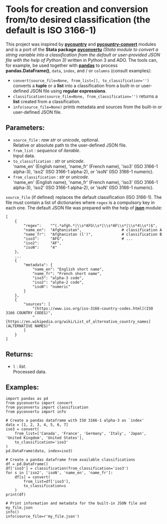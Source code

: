 # Tools for creation and conversion from/to desired classification (the default is ISO 3166-1)


This project was inspired by **[pycountry](https://pypi.org/project/pycountry/)** and  **[pycountry-convert](https://pypi.org/project/pycountry-convert/)** modules and is a port of the **Stata package** **[pyconvertu](https://ideas.repec.org/c/boc/bocode/s458892.html)** *(Stata module to convert a string variable into a classification from the default or user-provided JSON file with the help of Python 3)* written in Python 3 and ADO. The tools can, for example, be used together with **[pandas](https://pypi.org/project/pandas/)** to process **pandas.DataFrame()**, `data`, `index`, and / or `columns` (consult examples):

- ``convert(source_file=None, from_list=[], to_classification='')`` converts a **tuple** or a **list** into a classification from a built-in or user-defined JSON file using **regular expressions**.  
- ``classification(source_file=None, from_classification='')`` returns a **list** created from a classification.  
- ``info(source_file=None)`` prints metadata and sources from the built-in or user-defined JSON file.


## Parameters:
- `source_file` : *raw str* or *unicode*, optional.  
Relative or absolute path to the user-defined JSON file.
- `from_list` : *sequence* of *iterable*.  
Input data.
- `to_classification` : *str* or *unicode*.  
'name_en' (English name), 'name_fr' (French name), 'iso3' (ISO 3166-1 alpha-3), 'iso2' (ISO 3166-1 alpha-2), or 'isoN' (ISO 3166-1 numeric).
- `from_classification` : *str* or *unicode*.  
'name_en' (English name), 'name_fr' (French name), 'iso3' (ISO 3166-1 alpha-3), 'iso2' (ISO 3166-1 alpha-2), or 'isoN' (ISO 3166-1 numeric).


`source_file` (if defined) replaces the default classification (ISO 3166-1). The file must contain a list of dictionaries where `regex` is a compulsory key in each one. The default JSON file was prepared with the help of **[json](https://docs.python.org/3/library/json.html)** module:
```
[
    {
        "regex":    "^(.*afgh.*|\\s*AFG\\s*|\\s*AF\\s*|\\s*4\\s*)$",
        "name_en":  "Afghanistan",                  # classification A
        "name_fr":  "Afghanistan (l')",             # classification B
        "iso3":     "AFG",                          # ...
        "iso2":     "AF",
        "isoN":     "4"
    },
    ...
    {
        "metadata": {
            "name_en": "English short name",
            "name_fr": "French short name",
            "iso3": "alpha-3 code",
            "iso2": "alpha-2 code",
            "isoN": "numeric"
        }
    },
    {
        "sources": [
            "[https://www.iso.org/iso-3166-country-codes.html](ISO 3166 COUNTRY CODES)",
            "[https://en.wikipedia.org/wiki/List_of_alternative_country_names](ALTERNATIVE NAMES)"
        ]
    }
]
```


## Returns:
- `l` : *list*.  
Processed data.


## Examples:
```
import pandas as pd
from pyconvertu import convert
from pyconvertu import classification
from pyconvertu import info

# Create a pandas dataframe with ISO 3166-1 alpha-3 as `index'
data = [1, 2, 3, 4, 5, 6, 7]
iso3 = convert(
    from_list=['Canada', 'France', 'Germany', 'Italy', 'Japan', 'United Kingdom', 'United States'],
    to_classification='iso3'
)
pd.DataFrame(data, index=iso3)

# Create a pandas dataframe from available classifications
df = pd.DataFrame()
df['iso3'] = classification(from_classification='iso3')
for s in ['iso2', 'isoN', 'name_en', 'name_fr']:
    df[s] = convert(
        from_list=df['iso3'],
        to_classification=s
    )
print(df)

# Print information and metadata for the built-in JSON file and my_file.json
info()
info(source_file=r'my_file.json')
```